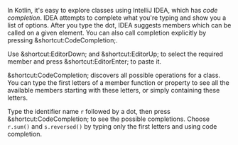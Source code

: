 

In Kotlin, it's easy to explore classes using IntelliJ IDEA, which has *code
completion*. IDEA attempts to complete what you're typing and show you a list
of options. After you type the dot, IDEA suggests members which can be called
on a given element. You can also call completion explicitly by pressing
<span class="shortcut">&shortcut:CodeCompletion;</span>.

Use <span class="shortcut">&shortcut:EditorDown;</span> and
<span class="shortcut">&shortcut:EditorUp;</span> to select the required member
and press <span class="shortcut">&shortcut:EditorEnter;</span> to paste it.

<span class="shortcut">&shortcut:CodeCompletion;</span> discovers all possible
operations for a class. You can type the first letters of a member function or
property to see all the available members starting with these letters, or
simply containing these letters.

Type the identifier name `r` followed by a dot, then press
<span class="shortcut">&shortcut:CodeCompletion;</span> to see
the possible completions. Choose `r.sum()` and `s.reversed()` by typing only
the first letters and using code completion.
